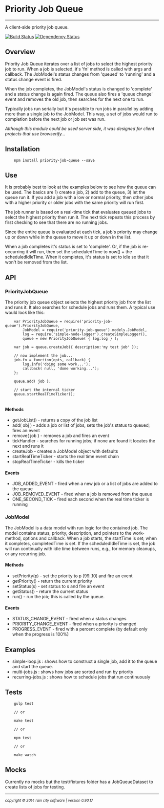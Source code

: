 # Priority Job Queue
- - -
A client-side priority job queue.

[![Build Status](https://travis-ci.org/darrylwest/priority-job-queue.svg?branch=master)](https://travis-ci.org/darrylwest/priority-job-queue)
[![Dependency Status](https://david-dm.org/darrylwest/priority-job-queue.svg)](https://david-dm.org/darrylwest/priority-job-queue)

## Overview

Priority Job Queue iterates over a list of jobs to select the highest priority job to run.  When a job is selected, it's 'fn' method is called with args and callback.  The JobModel's status changes from 'queued' to 'running' and a status change event is fired.

When the job completes, the JobModel's status is changed to 'complete' and a status change is again fired.  The queue also fires a 'queue change' event and removes the old job, then searches for the next one to run.

Typically jobs run serially but it's possible to run jobs in parallel by adding more than a single job to the JobModel.  This way, a set of jobs would run to completion before the next job or job set was run.

_Although this module could be used server side, it was designed for client projects that use browserify..._

## Installation

```
	npm install priority-job-queue --save
```

## Use

It is probably best to look at the examples below to see how the queue can be used.  The basics are 1) create a job, 2) add to the queue, 3) let the queue run it.  If you add a job with a low or normal priority, then other jobs with a higher priority or older jobs with the same priority will run first.

The job runner is based on a real-time tick that evaluates queued jobs to select the highest priority then run it.  The next tick repeats this process by first checking to see that there are no running jobs.  

Since the entire queue is evaluated at each tick, a job's priority may change up or down while in the queue to move it up or down in the list.

When a job completes it's status is set to 'complete'.  Or, if the job is re-occurring it will run, then set the scheduledTime to now() + the scheduledIdleTime.  When it completes, it's status is set to idle so that it won't be removed from the list.

## API

### PriorityJobQueue

The priority job queue object selects the highest priority job from the list and runs it.  It also searches for schedule jobs and runs them.  A typical use would look like this:

```
	var PriorityJobQueue = require('priority-job-queue').PriorityJobQueue,
		JobModel = require('priority-job-queue').models.JobModel,
		log = require('simple-node-logger').createSimpleLogger(),
		queue = new PriorityJobQueue( { log:log } );
		
	var job = queue.createJob({ description:'my test job' });
	
	// now implement the job...
	job.fn = function(opts, callback) {
		log.info('doing some work...');
		callback( null, 'done working...');
	};
	
	queue.add( job );
	
	// start the internal ticker
	queue.startRealTimeTicker();
	
```

#### Methods

* getJobList() - returns a copy of the job list
* add( obj ) - adds a job or list of jobs, sets the job's status to queued; fires an event
* remove( job ) - removes a job and fires an event
* tickHandler - searches for running jobs; if none are found it locates the next and runs it
* createJob - creates a JobModel object with defaults
* startRealTimeTicker - starts the real time event chain
* stopRealTimeTicker - kills the ticker

#### Events

* JOB\_ADDED_EVENT - fired when a new job or a list of jobs are added to the queue
* JOB\_REMOVED_EVENT - fired when a job is removed from the queue
* ONE\_SECOND_TICK - fired each second when the real time ticker is running

### JobModel

The JobModel is a data model with run logic for the contained job.  The model contains status, priority, description, and pointers to the work-method, options and callback.  When a job starts, the startTime is set; when it completes, completedTime is set.  If the scheduledIdleTime is set, the job will run continually with idle time between runs, e.g., for memory cleanups, or any recurring job.

#### Methods

* setPriority(p) - set the priority to p (99..10) and fire an event
* getPriority() - return the current priority
* setStatus(s) - set status to s and fire an event
* getStatus() - return the current status
* run() - run the job; this is called by the queue.

#### Events

* STATUS\_CHANGE_EVENT - fired when a status changes
* PRIORITY\_CHANGE_EVENT - fired when a priority is changed
* PROGRESS\_EVENT - fired with a percent complete (by default only when the progress is 100%)

## Examples

* simple-loop.js : shows how to construct a single job, add it to the queue and start the queue.
* multi-jobs.js : shows how jobs are sorted and run by priority
* recurring-jobs.js : shows how to schedule jobs that run continuously

## Tests

```
	gulp test
	
	// or
	
	make test
	
	// or
	
	npm test
	
	// or 
	
	make watch
```

## Mocks

Currently no mocks but the test/fixtures folder has a JobQueueDataset to create lists of jobs for testing. 

- - -
<p><small><em>copyright © 2014 rain city software | version 0.90.17</em></small></p>
